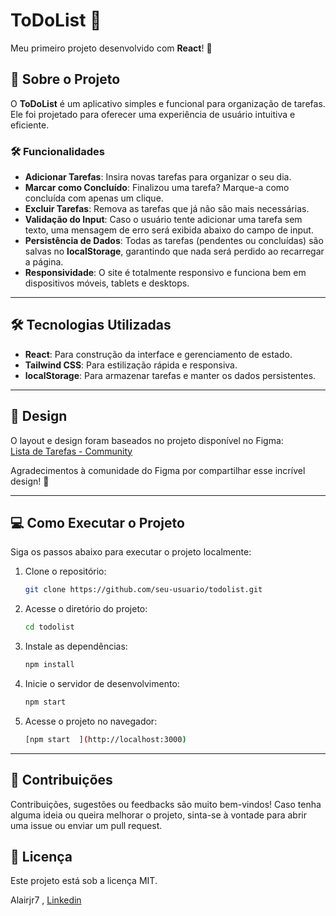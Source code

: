 # ToDoList 📝

Meu primeiro projeto desenvolvido com **React**! 🚀  

## 📖 Sobre o Projeto
O **ToDoList** é um aplicativo simples e funcional para organização de tarefas. Ele foi projetado para oferecer uma experiência de usuário intuitiva e eficiente.  

### 🛠️ Funcionalidades
- **Adicionar Tarefas**: Insira novas tarefas para organizar o seu dia.  
- **Marcar como Concluído**: Finalizou uma tarefa? Marque-a como concluída com apenas um clique.  
- **Excluir Tarefas**: Remova as tarefas que já não são mais necessárias.  
- **Validação do Input**: Caso o usuário tente adicionar uma tarefa sem texto, uma mensagem de erro será exibida abaixo do campo de input.  
- **Persistência de Dados**: Todas as tarefas (pendentes ou concluídas) são salvas no **localStorage**, garantindo que nada será perdido ao recarregar a página.  
- **Responsividade**: O site é totalmente responsivo e funciona bem em dispositivos móveis, tablets e desktops.  

---

## 🛠️ Tecnologias Utilizadas
- **React**: Para construção da interface e gerenciamento de estado.  
- **Tailwind CSS**: Para estilização rápida e responsiva.  
- **localStorage**: Para armazenar tarefas e manter os dados persistentes.  

---

## 🎨 Design
O layout e design foram baseados no projeto disponível no Figma:  
[Lista de Tarefas - Community](https://www.figma.com/design/lrcci64XCzUT9AwTPwoxTS/Lista-de-Tarefas-(Community)?node-id=2102-1822&t=MfQ56c9M3wyjrV2H-0)  

Agradecimentos à comunidade do Figma por compartilhar esse incrível design! 🎉  

---

## 💻 Como Executar o Projeto
Siga os passos abaixo para executar o projeto localmente:  

1. Clone o repositório:
   ```bash
   git clone https://github.com/seu-usuario/todolist.git
   
2. Acesse o diretório do projeto:
   ```bash
   cd todolist

3. Instale as dependências:
   ```bash
   npm install

4. Inicie o servidor de desenvolvimento:
   ```bash
   npm start

5. Acesse o projeto no navegador:
   ```bash
   [npm start  ](http://localhost:3000)

---
📌 Contribuições
---
Contribuições, sugestões ou feedbacks são muito bem-vindos! Caso tenha alguma ideia ou queira melhorar o projeto, sinta-se à vontade para abrir uma issue ou enviar um pull request.


📝 Licença
---
Este projeto está sob a licença MIT.

Alairjr7 , [Linkedin](www.linkedin.com/in/alaairjrr) 


   


   

 
